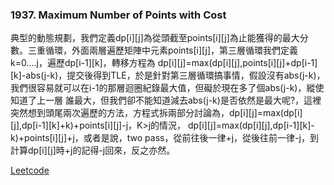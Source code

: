 ### 1937. Maximum Number of Points with Cost

典型的動態規劃，我們定義dp[i][j]為從頭截至points[i][j]為止能獲得的最大分數。三重循環，外面兩層遍歷矩陣中元素points[i][j]，第三層循環我們定義k=0....j，遍歷dp[i-1][k]，轉移方程為
dp[i][j]=max(dp[i][j],points[i][j]+dp[i-1][k]-abs(j-k)，提交後得到TLE，於是針對第三層循環搞事情，假設沒有abs(j-k)，我們很容易就可以在i-1的那層迴圈紀錄最大值，但礙於現在多了個abs(j-k)，縱使知道了上一層
誰最大，但我們卻不能知道減去abs(j-k)是否依然是最大呢?，這裡突然想到頭尾兩次遍歷的方法，方程式拆兩部分討論為，dp[i][j]=max(dp[i][j],dp[i-1][k]+k)+points[i][j]-j，K>j的情況，
dp[i][j]=max(dp[i][j],dp[i-1][k]-k)+points[i][j]+j，或者是說，two pass，從前往後一律+j，從後往前一律-j，到計算dp[i][j]時+j的記得-j回來，反之亦然。


[Leetcode](https://leetcode.com/problems/maximum-number-of-points-with-cost/)

